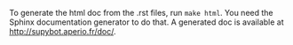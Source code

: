 To generate the html doc from the .rst files, run `make html`. 
You need the Sphinx documentation generator to do that.
A generated doc is available at <http://supybot.aperio.fr/doc/>.
